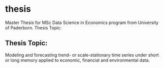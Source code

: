 # thesis
Master Thesis for MSc Data Science in Economics program from University of Paderborn. Thesis Topic:

## Thesis Topic:
Modeling and forecasting trend- or scale-stationary time series under short or long memory applied to economic, financial and environmental data.
